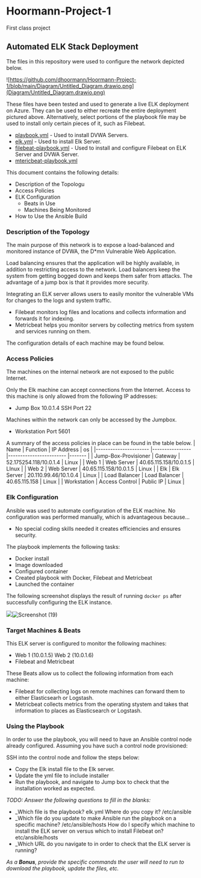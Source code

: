 # Hoormann-Project-1
First class project 
## Automated ELK Stack Deployment

The files in this repository were used to configure the network depicted below.

![https://github.com/dhoormann/Hoormann-Project-1/blob/main/Diagram/Untitled_Diagram.drawio.png](Diagram/Untitled_Diagram.drawio.png)

These files have been tested and used to generate a live ELK deployment on Azure. They can be used to either recreate the entire deployment pictured above. Alternatively, select portions of the playbook file may be used to install only certain pieces of it, such as Filebeat.

 
* [playbook.yml](./Ansible/playbook.yml) - Used to install DVWA Servers.
* [elk.yml](./Ansible/elk.yml) - Used to install Elk Server.
* [filebeat-playbook.yml](./Ansible/filebeat-playbook.yml) - Used to install and configure Filebeat on ELK Server and DVWA Server.
* [mtericbeat-playbook.yml](./Ansible/metric-playbook.yml)

This document contains the following details:
- Description of the Topologu
- Access Policies
- ELK Configuration
  - Beats in Use
  - Machines Being Monitored
- How to Use the Ansible Build


### Description of the Topology

The main purpose of this network is to expose a load-balanced and monitored instance of DVWA, the D*mn Vulnerable Web Application.

Load balancing ensures that the application will be highly available, in addition to restricting access to the network.
Load balancers keep the system from getting bogged down and keeps them safer from attacks. The advantage of a jump box is that it provides more security. 

Integrating an ELK server allows users to easily monitor the vulnerable VMs for changes to the logs and system traffic.
- Filebeat monitors log files and locations and collects information and forwards it for indexing. 
- Metricbeat helps you monitor servers by collecting metrics from system and services running on them. 

The configuration details of each machine may be found below.





### Access Policies

The machines on the internal network are not exposed to the public Internet.

Only the Elk machine can accept connections from the Internet. Access to this machine is only allowed from the following IP addresses:
- Jump Box 10.0.1.4  SSH Port 22

Machines within the network can only be accessed by the Jumpbox.
- Workstation Port 5601

A summary of the access policies in place can be found in the table below.
| Name                 	| Function       	| IP Address             	| os    	|
|----------------------	|----------------	|------------------------	|-------	|
| Jump-Box-Provisioner 	| Gateway        	| 52.175254.118/10.0.1.4 	| Linux 	|
| Web 1                	| Web Server     	| 40.65.115.158/10.0.1.5 	| LInux 	|
| Web 2                	| Web Server     	| 40.65.115.158/10.0.1.5 	| Linux 	|
| Elk                  	| Elk Server     	| 20.110.99.46/10.1.0.4  	| Linux 	|
| Load Balancer        	| Load Balancer  	| 40.65.115.158          	| Linux 	|
| Workstation          	| Access Control 	| Public IP              	| Linux 	|

### Elk Configuration

Ansible was used to automate configuration of the ELK machine. No configuration was performed manually, which is advantageous because...
- No special coding skills needed it creates efficiencies and ensures security. 

The playbook implements the following tasks:
- Docker install
- Image downloaded
- Configured container
- Created playbook with Docker, Filebeat and Metricbeat
- Launched the container

The following screenshot displays the result of running `docker ps` after successfully configuring the ELK instance.

![](Images/docker_ps_output.png)![Screenshot (19)](https://user-images.githubusercontent.com/85586348/136707758-71f8817d-9a88-45a1-a758-07f4f7a04411.png)


### Target Machines & Beats
This ELK server is configured to monitor the following machines:
- Web 1 (10.0.1.5)  Web 2 (10.0.1.6) 
- Filebeat and Metricbeat

These Beats allow us to collect the following information from each machine:
- Filebeat for collecting logs on remote machines can forward them to either Elasticsearh or Logstash. 
- Metricbeat collects metrics from the operating stystem and takes that information to places as Elasticsearch or Logstash.
### Using the Playbook
In order to use the playbook, you will need to have an Ansible control node already configured. Assuming you have such a control node provisioned:

SSH into the control node and follow the steps below:
- Copy the Elk install file to the Elk server.
- Update the yml file to include installer
- Run the playbook, and navigate to Jump box to check that the installation worked as expected.

_TODO: Answer the following questions to fill in the blanks:_
- _Which file is the playbook? elk.yml Where do you copy it? /etc/ansible
- _Which file do you update to make Ansible run the playbook on a specific machine? /etc/ansible/hosts How do I specify which machine to install the ELK server on versus which to install Filebeat on? etc/ansible/hosts
- _Which URL do you navigate to in order to check that the ELK server is running?

_As a **Bonus**, provide the specific commands the user will need to run to download the playbook, update the files, etc._
